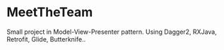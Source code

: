 # MeetTheTeam

Small project in Model-View-Presenter pattern. Using Dagger2, RXJava, Retrofit, Glide, Butterknife..
